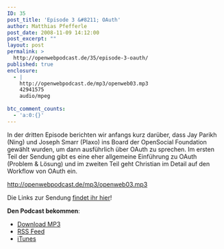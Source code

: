 ```yaml
---
ID: 35
post_title: 'Episode 3 &#8211; OAuth'
author: Matthias Pfefferle
post_date: 2008-11-09 14:12:00
post_excerpt: ""
layout: post
permalink: >
  http://openwebpodcast.de/35/episode-3-oauth/
published: true
enclosure:
  - |
    http://openwebpodcast.de/mp3/openweb03.mp3
    42941575
    audio/mpeg
    
btc_comment_counts:
  - 'a:0:{}'
---
```

In der dritten Episode berichten wir anfangs kurz darüber, dass Jay Parikh (Ning) und Joseph Smarr (Plaxo) ins Board der OpenSocial Foundation gewählt wurden, um dann ausführlich über OAuth zu sprechen. Im ersten Teil der Sendung gibt es eine eher allgemeine Einführung zu OAuth (Problem & Lösung) und im zweiten Teil geht Christian im Detail auf den Workflow von OAuth ein.

http://openwebpodcast.de/mp3/openweb03.mp3

Die Links zur Sendung <a href="http://openweb.mixxt.de/wiki/index.episode-3">findet ihr hier</a>!

<strong>Den Podcast bekommen</strong>:
<ul><li><a href="http://openwebpodcast.de/mp3/openweb03.mp3">Download MP3</a></li>
<li><a href="http://feeds.feedburner.com/openwebcast">RSS Feed</a></li>
<li><a href="http://phobos.apple.com/WebObjects/MZStore.woa/wa/viewPodcast?id=294732929">iTunes</a></li></ul>